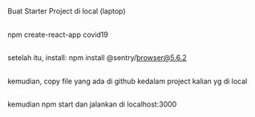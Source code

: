 ##
Buat Starter Project di local (laptop) 
##
npm create-react-app covid19
##
setelah itu, install: npm install @sentry/browser@5.6.2
##
kemudian, copy file yang ada di github kedalam project kalian yg di local
##
kemudian npm start dan jalankan di localhost:3000
